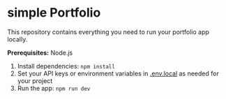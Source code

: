 # simple Portfolio

This repository contains everything you need to run your portfolio app locally.

**Prerequisites:** Node.js

1. Install dependencies:
   `npm install`
2. Set your API keys or environment variables in [.env.local](.env.local) as needed for your project
3. Run the app:
   `npm run dev`
